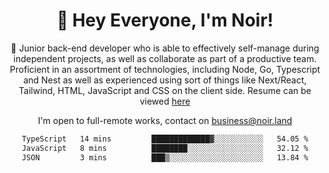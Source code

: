 <div align="center">

<h1 align="center">👋 Hey Everyone, I'm Noir! </h1>
  
<p>
  
 🎉 Junior back-end developer who is able to effectively self-manage during independent projects, as well as collaborate as part of a productive team. Proficient in an assortment of technologies, including Node, Go, Typescript and Nest as well as experienced using sort of things like Next/React, Tailwind, HTML, JavaScript and CSS on the client side. Resume can be viewed [here](https://cdn.noir.land/resume)

</p>
   
<p align="center">

  I'm open to full-remote works, contact on [business@noir.land](mailto:business@noir.land) 
 
 </p>
   

  
<!--START_SECTION:waka-->

```txt
TypeScript   14 mins         █████████████▓░░░░░░░░░░░   54.05 %
JavaScript   8 mins          ████████░░░░░░░░░░░░░░░░░   32.12 %
JSON         3 mins          ███▒░░░░░░░░░░░░░░░░░░░░░   13.84 %
```

<!--END_SECTION:waka-->
